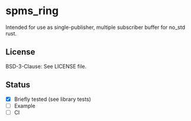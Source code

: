 # spms_ring

Intended for use as single-publisher, multiple subscriber buffer for no_std rust. 

## License

BSD-3-Clause:  See LICENSE file.

## Status

- [x] Briefly tested (see library tests) 
- [ ] Example 
- [ ] CI